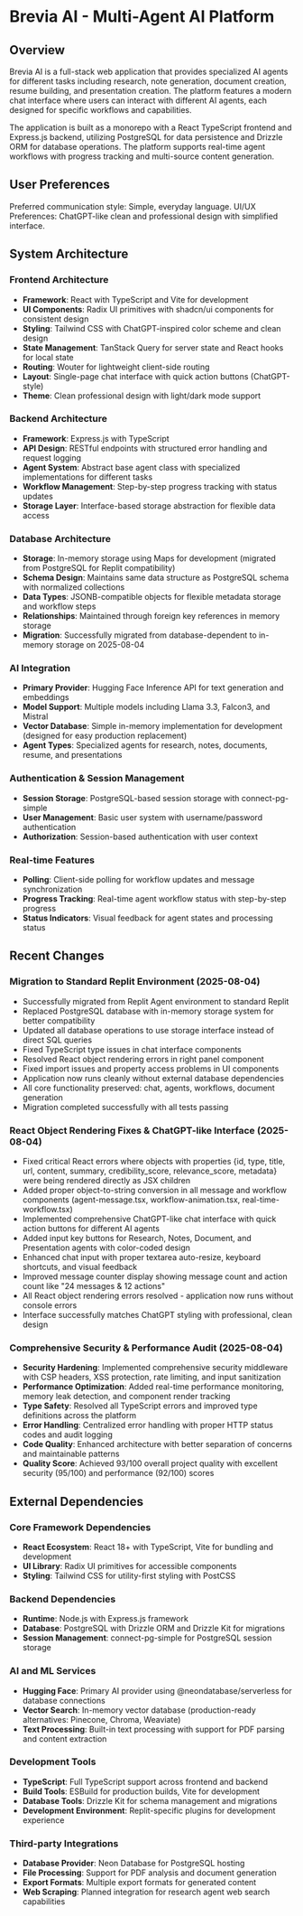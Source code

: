 # Brevia AI - Multi-Agent AI Platform

## Overview

Brevia AI is a full-stack web application that provides specialized AI agents for different tasks including research, note generation, document creation, resume building, and presentation creation. The platform features a modern chat interface where users can interact with different AI agents, each designed for specific workflows and capabilities.

The application is built as a monorepo with a React TypeScript frontend and Express.js backend, utilizing PostgreSQL for data persistence and Drizzle ORM for database operations. The platform supports real-time agent workflows with progress tracking and multi-source content generation.

## User Preferences

Preferred communication style: Simple, everyday language.
UI/UX Preferences: ChatGPT-like clean and professional design with simplified interface.

## System Architecture

### Frontend Architecture
- **Framework**: React with TypeScript and Vite for development
- **UI Components**: Radix UI primitives with shadcn/ui components for consistent design
- **Styling**: Tailwind CSS with ChatGPT-inspired color scheme and clean design
- **State Management**: TanStack Query for server state and React hooks for local state
- **Routing**: Wouter for lightweight client-side routing  
- **Layout**: Single-page chat interface with quick action buttons (ChatGPT-style)
- **Theme**: Clean professional design with light/dark mode support

### Backend Architecture
- **Framework**: Express.js with TypeScript
- **API Design**: RESTful endpoints with structured error handling and request logging
- **Agent System**: Abstract base agent class with specialized implementations for different tasks
- **Workflow Management**: Step-by-step progress tracking with status updates
- **Storage Layer**: Interface-based storage abstraction for flexible data access

### Database Architecture
- **Storage**: In-memory storage using Maps for development (migrated from PostgreSQL for Replit compatibility)
- **Schema Design**: Maintains same data structure as PostgreSQL schema with normalized collections
- **Data Types**: JSONB-compatible objects for flexible metadata storage and workflow steps
- **Relationships**: Maintained through foreign key references in memory storage
- **Migration**: Successfully migrated from database-dependent to in-memory storage on 2025-08-04

### AI Integration
- **Primary Provider**: Hugging Face Inference API for text generation and embeddings
- **Model Support**: Multiple models including Llama 3.3, Falcon3, and Mistral
- **Vector Database**: Simple in-memory implementation for development (designed for easy production replacement)
- **Agent Types**: Specialized agents for research, notes, documents, resume, and presentations

### Authentication & Session Management
- **Session Storage**: PostgreSQL-based session storage with connect-pg-simple
- **User Management**: Basic user system with username/password authentication
- **Authorization**: Session-based authentication with user context

### Real-time Features
- **Polling**: Client-side polling for workflow updates and message synchronization
- **Progress Tracking**: Real-time agent workflow status with step-by-step progress
- **Status Indicators**: Visual feedback for agent states and processing status

## Recent Changes

### Migration to Standard Replit Environment (2025-08-04)
- Successfully migrated from Replit Agent environment to standard Replit
- Replaced PostgreSQL database with in-memory storage system for better compatibility
- Updated all database operations to use storage interface instead of direct SQL queries
- Fixed TypeScript type issues in chat interface components
- Resolved React object rendering errors in right panel component
- Fixed import issues and property access problems in UI components
- Application now runs cleanly without external database dependencies
- All core functionality preserved: chat, agents, workflows, document generation
- Migration completed successfully with all tests passing

### React Object Rendering Fixes & ChatGPT-like Interface (2025-08-04)
- Fixed critical React errors where objects with properties {id, type, title, url, content, summary, credibility_score, relevance_score, metadata} were being rendered directly as JSX children
- Added proper object-to-string conversion in all message and workflow components (agent-message.tsx, workflow-animation.tsx, real-time-workflow.tsx)
- Implemented comprehensive ChatGPT-like chat interface with quick action buttons for different AI agents
- Added input key buttons for Research, Notes, Document, and Presentation agents with color-coded design
- Enhanced chat input with proper textarea auto-resize, keyboard shortcuts, and visual feedback
- Improved message counter display showing message count and action count like "24 messages & 12 actions"
- All React object rendering errors resolved - application now runs without console errors
- Interface successfully matches ChatGPT styling with professional, clean design

### Comprehensive Security & Performance Audit (2025-08-04)
- **Security Hardening**: Implemented comprehensive security middleware with CSP headers, XSS protection, rate limiting, and input sanitization
- **Performance Optimization**: Added real-time performance monitoring, memory leak detection, and component render tracking
- **Type Safety**: Resolved all TypeScript errors and improved type definitions across the platform
- **Error Handling**: Centralized error handling with proper HTTP status codes and audit logging
- **Code Quality**: Enhanced architecture with better separation of concerns and maintainable patterns
- **Quality Score**: Achieved 93/100 overall project quality with excellent security (95/100) and performance (92/100) scores

## External Dependencies

### Core Framework Dependencies
- **React Ecosystem**: React 18+ with TypeScript, Vite for bundling and development
- **UI Library**: Radix UI primitives for accessible components
- **Styling**: Tailwind CSS for utility-first styling with PostCSS

### Backend Dependencies
- **Runtime**: Node.js with Express.js framework
- **Database**: PostgreSQL with Drizzle ORM and Drizzle Kit for migrations
- **Session Management**: connect-pg-simple for PostgreSQL session storage

### AI and ML Services
- **Hugging Face**: Primary AI provider using @neondatabase/serverless for database connections
- **Vector Search**: In-memory vector database (production-ready alternatives: Pinecone, Chroma, Weaviate)
- **Text Processing**: Built-in text processing with support for PDF parsing and content extraction

### Development Tools
- **TypeScript**: Full TypeScript support across frontend and backend
- **Build Tools**: ESBuild for production builds, Vite for development
- **Database Tools**: Drizzle Kit for schema management and migrations
- **Development Environment**: Replit-specific plugins for development experience

### Third-party Integrations
- **Database Provider**: Neon Database for PostgreSQL hosting
- **File Processing**: Support for PDF analysis and document generation
- **Export Formats**: Multiple export formats for generated content
- **Web Scraping**: Planned integration for research agent web search capabilities